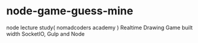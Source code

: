 # node-game-guess-mine

node lecture study( nomadcoders academy )
Realtime Drawing Game built width SocketIO, Gulp and Node
